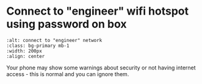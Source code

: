 # Connect to "engineer" wifi hotspot using password on box

```{image} engineer-network.png
:alt: connect to "engineer" network
:class: bg-primary mb-1
:width: 200px
:align: center
```
Your phone may show some warnings about security or not having internet access - this is normal and you can ignore them. 
 
 
